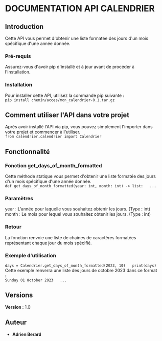 # DOCUMENTATION API CALENDRIER

## Introduction

Cette API vous permet d'obtenir une liste formatée des jours d'un mois spécifique d'une année donnée.

### Pré-requis

Assurez-vous d'avoir pip d'installé et à jour avant de procéder à l'installation.

### Installation

Pour installer cette API, utilisez la commande pip suivante :  
``pip install chemin/acces/mon_calendrier-0.1.tar.gz``

## Comment utiliser l'API dans votre projet

Après avoir installé l'API via pip, vous pouvez simplement l'importer dans votre projet et commencer à l'utiliser.  
``from calendrier.calendrier import Calendrier``

## Fonctionnalité
### Fonction get_days_of_month_formatted
Cette méthode statique vous permet d'obtenir une liste formatée des jours d'un mois spécifique d'une année donnée.  
``def get_days_of_month_formatted(year: int, month: int) -> list:  
  ...``
### Paramètres
year : L'année pour laquelle vous souhaitez obtenir les jours. (Type : int)  
month : Le mois pour lequel vous souhaitez obtenir les jours. (Type : int)

### Retour
La fonction renvoie une liste de chaînes de caractères formatées représentant chaque jour du mois spécifié.

### Exemple d'utilisation
``days = Calendrier.get_days_of_month_formatted(2023, 10)  
  print(days)``
Cette exemple renverra une liste des jours de octobre 2023 dans ce format :  
``Sunday 01 October 2023  
  ...``

## Versions
**Version :** 1.0

## Auteur
* **Adrien Berard**

